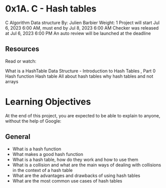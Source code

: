 # 0x1A. C - Hash tables
C
Algorithm
Data structure
 By: Julien Barbier
 Weight: 1
 Project will start Jul 6, 2023 6:00 AM, must end by Jul 8, 2023 6:00 AM
 Checker was released at Jul 6, 2023 6:00 PM
 An auto review will be launched at the deadline
## Resources
Read or watch:

What is a HashTable Data Structure - Introduction to Hash Tables , Part 0
Hash function
Hash table
All about hash tables
why hash tables and not arrays
# Learning Objectives
At the end of this project, you are expected to be able to explain to anyone, without the help of Google:

## General
- What is a hash function
- What makes a good hash function
- What is a hash table, how do they work and how to use them
- What is a collision and what are the main ways of dealing with collisions in the context of a hash table
- What are the advantages and drawbacks of using hash tables
- What are the most common use cases of hash tables
